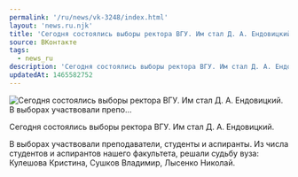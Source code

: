 ```yaml
---
permalink: '/ru/news/vk-3248/index.html'
layout: 'news.ru.njk'
title: 'Сегодня состоялись выборы ректора ВГУ. Им стал Д. А. Ендовицкий.    В выборах участвовали препо…'
source: ВКонтакте
tags:
  - news_ru
description: 'Сегодня состоялись выборы ректора ВГУ. Им стал Д. А. Ендовицкий.    В выборах участвовали препо…'
updatedAt: 1465582752
---
```

![Сегодня состоялись выборы ректора ВГУ. Им стал Д. А. Ендовицкий.    В выборах участвовали препо…](https://sun9-33.userapi.com/impf/c633228/v633228484/305ca/2qFI5wujuEs.jpg?size=720x540&quality=96&proxy=1&sign=f8c3f578ceba64f508e3d264a9a2edb6&c_uniq_tag=k8Et4-tc8wexaq2uha4tYNOn6WgarfWUjMoeYoCP3Ts&type=album)

Сегодня состоялись выборы ректора ВГУ. Им стал Д. А. Ендовицкий.

В выборах участвовали преподаватели, студенты и аспиранты. Из числа студентов и аспирантов нашего факультета, решали судьбу вуза: Кулешова Кристина, Сушков Владимир, Лысенко Николай.
